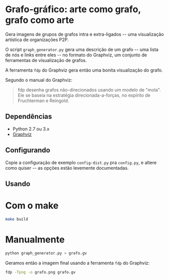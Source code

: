 Grafo-gráfico: arte como grafo, grafo como arte
===============================================

Gera imagens de grupos de grafos intra e extra-ligados --
uma visualização artística de organizações P2P.

O script `graph_generator.py` gera uma descrição de um grafo -- uma lista de
nós e links entre eles -- no formato do Graphviz, um conjunto de ferramentas
de visualização de grafos.

A ferramenta `fdp` do Graphviz gera então uma bonita visualização do grafo.

Segundo o manual do Graphviz:

> fdp desenha grafos não-direcionados usando um modelo de "mola". Ele se
> baseia na estratégia direcionada-a-forças, no espírito de Fruchterman e
> Reingold.

Dependências
------------

- Python 2.7 ou 3.x
- [Graphviz][graphviz]

[graphviz]: http://graphviz.org/

Configurando
------------

Copie a configuração de exemplo `config-dist.py` pra `config.py`, e altere
como quiser -- as opções estão levemente documentadas.

Usando
------

# Com o make

```bash
make build
```

# Manualmente

```bash
python graph_generator.py > grafo.gv
```

Geramos então a imagem final usando a ferramenta `fdp` do Graphviz:

```bash
fdp -Tpng -o grafo.png grafo.gv
```
